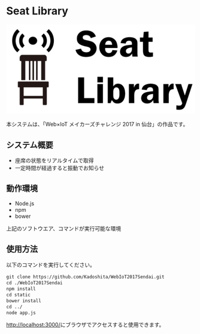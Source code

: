# Seat Library

![システムロゴ](./static/img/systemlogo.png "システムロゴ")

本システムは、「Web×IoT メイカーズチャレンジ 2017 in 仙台」の作品です。
## システム概要

* 座席の状態をリアルタイムで取得
* 一定時間が経過すると振動でお知らせ

## 動作環境

* Node.js
* npm
* bower

上記のソフトウエア、コマンドが実行可能な環境

## 使用方法

以下のコマンドを実行してください。

```shell
git clone https://github.com/Kadoshita/WebIoT2017Sendai.git
cd ./WebIoT2017Sendai
npm install
cd static
bower install
cd ../
node app.js
```

[http://localhost:3000/](http://localhost:3000/)にブラウザでアクセスすると使用できます。